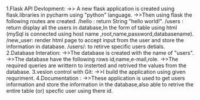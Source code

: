 1.Flask API Devlopment:
->> A new flask application is created using flask.libraries in pycharm using "python" language.
->>Then using flask the following routes are created.
   /hello : return String "hello world!".
   /users : return display all the users in database,In the form of table using html (mySql is connected using host name ,root,name,password,databasename).
   /new_user: render html page to accept input from the user and store the information in database.
   /users/<id>: to retirve specific users detials.
2.Database Interation:
->>The database is created with the name of "users".
->>The database have the following rows id,name,e-mail,role.
->>The required queries are writtern to insterted and retrived the values from the database.
3.vesion control with Git:
->>I build the application using given requriment.
4.Documentation :
->>These application is used to get users information and store the information in the database,also able to retrive the entire table (or) specfic user using there id.
